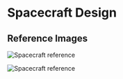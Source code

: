 # Spacecraft Design

## Reference Images

![Spacecraft reference](https://i.pinimg.com/736x/c7/e4/a2/c7e4a266e4eb7e717155a2d2c1b49c81.jpg)

![Spacecraft reference](https://cdn.discordapp.com/attachments/491713566957764608/558859235354476545/Screen_Shot_2019-03-22_at_11.46.42_PM.png)
